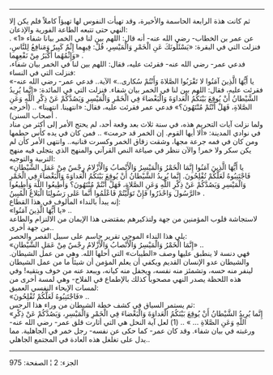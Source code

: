 ------------------------------------------------------------------------

ثم كانت هذة الرابعة الحاسمة والأخيرة، وقد تهيأت النفوس لها تهيؤاً كاملاً
فلم يكن إلا النهي حتى تتبعه الطاعة الفورية والإذعان:  
عن عمر بن الخطاب- رضي الله عنه- أنه قال: اللهم بين لنا في الخمر بيانا
شفاء «1» . فنزلت التي في البقرة: «يَسْئَلُونَكَ عَنِ الْخَمْرِ وَالْمَيْسِرِ، قُلْ: فِيهِما
إِثْمٌ كَبِيرٌ وَمَنافِعُ لِلنَّاسِ، وَإِثْمُهُما أَكْبَرُ مِنْ نَفْعِهِما» .  
فدعي عمر- رضي الله عنه- فقرئت عليه، فقال: اللهم بين لنا في الخمر بيان
شفاء، فنزلت التي في النساء:  
«يا أَيُّهَا الَّذِينَ آمَنُوا لا تَقْرَبُوا الصَّلاةَ وَأَنْتُمْ سُكارى..» الآية.. فدعي عمر-
رضي الله عنه- فقرئت عليه، فقال: اللهم بين لنا في الخمر بيان شفاء. فنزلت
التي في المائدة: «إِنَّما يُرِيدُ الشَّيْطانُ أَنْ يُوقِعَ بَيْنَكُمُ الْعَداوَةَ وَالْبَغْضاءَ فِي
الْخَمْرِ وَالْمَيْسِرِ وَيَصُدَّكُمْ عَنْ ذِكْرِ اللَّهِ وَعَنِ الصَّلاةِ، فَهَلْ أَنْتُمْ مُنْتَهُونَ؟» فدعي عمر
فقرئت عليه، فقال: «انتهينا. انتهينا» .. (أخرجه أصحاب السنن) .  
ولما نزلت آيات التحريم هذه، في سنة ثلاث بعد وقعة أحد، لم يحتج الأمر إلى
أكثر من مناد في نوادي المدينة: «ألا أيها القوم. إن الخمر قد حرمت» .. فمن
كان في يده كأس حطمها ومن كان في فمه جرعة مجها، وشقت زقاق الخمر وكسرت
قنانيه.. وانتهى الأمر كأن لم يكن سكر ولا خمر! والآن ننظر في صياغة النص
القرآني والمنهج الذي يتجلى فيه منهج التربية والتوجيه:  
«يا أَيُّهَا الَّذِينَ آمَنُوا إِنَّمَا الْخَمْرُ وَالْمَيْسِرُ وَالْأَنْصابُ وَالْأَزْلامُ رِجْسٌ مِنْ عَمَلِ
الشَّيْطانِ فَاجْتَنِبُوهُ لَعَلَّكُمْ تُفْلِحُونَ. إِنَّما يُرِيدُ الشَّيْطانُ أَنْ يُوقِعَ بَيْنَكُمُ الْعَداوَةَ
وَالْبَغْضاءَ فِي الْخَمْرِ وَالْمَيْسِرِ وَيَصُدَّكُمْ عَنْ ذِكْرِ اللَّهِ وَعَنِ الصَّلاةِ، فَهَلْ أَنْتُمْ
مُنْتَهُونَ؟ وَأَطِيعُوا اللَّهَ وَأَطِيعُوا الرَّسُولَ وَاحْذَرُوا فَإِنْ تَوَلَّيْتُمْ فَاعْلَمُوا أَنَّما عَلى
رَسُولِنَا الْبَلاغُ الْمُبِينُ» .  
إنه يبدأ بالنداء المألوف في هذا القطاع:  
«يا أَيُّهَا الَّذِينَ آمَنُوا» ..  
لاستجاشة قلوب المؤمنين من جهة ولتذكيرهم بمقتضى هذا الإيمان من الالتزام
والطاعة من جهة أخرى..  
يلي هذا النداء الموحي تقرير حاسم على سبيل القصر والحصر:  
«إِنَّمَا الْخَمْرُ وَالْمَيْسِرُ وَالْأَنْصابُ وَالْأَزْلامُ رِجْسٌ مِنْ عَمَلِ الشَّيْطانِ» ..  
فهي دنسة لا ينطبق عليها وصف «الطيبات» التي أحلها الله. وهي من عمل
الشيطان. والشيطان عدو الإنسان القديم ويكفي أن يعلم المؤمن أن شيئاً ما من
عمل الشيطان لينفر منه حسه، وتشمئز منه نفسه، ويجفل منه كيانه، ويبعد عنه
من خوف ويتقيه! وفي هذه اللحظة يصدر النهي مصحوباً كذلك بالإطماع في الفلاح-
وهي لمسة أخرى من لمسات الإيحاء النفسي العميق:  
«فَاجْتَنِبُوهُ لَعَلَّكُمْ تُفْلِحُونَ» ..  
ثم يستمر السياق في كشف خطة الشيطان من وراء هذا الرجس:  
«إِنَّما يُرِيدُ الشَّيْطانُ أَنْ يُوقِعَ بَيْنَكُمُ الْعَداوَةَ وَالْبَغْضاءَ فِي الْخَمْرِ وَالْمَيْسِرِ،
وَيَصُدَّكُمْ عَنْ ذِكْرِ اللَّهِ وَعَنِ الصَّلاةِ ... » .. (1) لعل آية النحل هي التي أثارت
قلق عمر- رضي الله عنه- ورغبته في بيان شفاء. وقد كان عمر- كما حكى عن
نفسه- رجل خمر في الجاهلية. مما يدل على تغلغل هذه العادة في المجتمع
الجاهلي..

------------------------------------------------------------------------

الجزء: 2 ¦ الصفحة: 975
